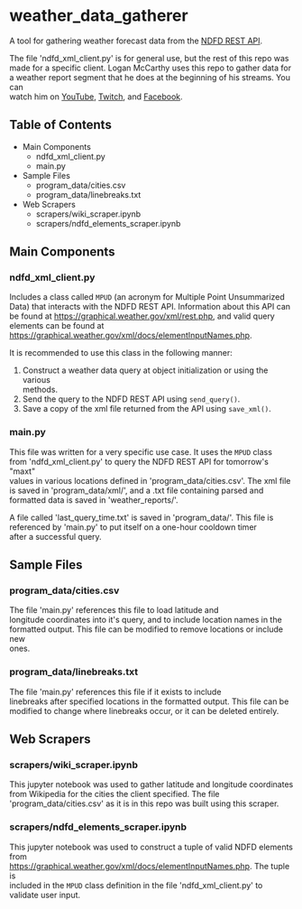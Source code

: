 # weather_data_gatherer

A tool for gathering weather forecast data from the [NDFD REST API](https://graphical.weather.gov/xml/rest.php).

The file 'ndfd_xml_client.py' is for general use, but the rest of this repo was  
made for a specific client. Logan McCarthy uses this repo to gather data for  
a weather report segment that he does at the beginning of his streams. You can  
watch him on [YouTube](https://www.youtube.com/user/Paradoxwidget), [Twitch](https://www.twitch.tv/longhairlogan), and [Facebook](https://www.facebook.com/LoganMcCarthySadLogos).

## Table of Contents

- Main Components
    - ndfd_xml_client.py
    - main<span>.</span>py
- Sample Files
    - program_data/cities.csv
    - program_data/linebreaks.txt
- Web Scrapers
    - scrapers/wiki_scraper.ipynb
    - scrapers/ndfd_elements_scraper.ipynb

## Main Components

### ndfd_xml_client.py

Includes a class called `MPUD` (an acronym for Multiple Point Unsummarized  
Data) that interacts with the NDFD REST API. Information about this API can  
be found at <https://graphical.weather.gov/xml/rest.php>, and valid query  
elements can be found at  
<https://graphical.weather.gov/xml/docs/elementInputNames.php>.

It is recommended to use this class in the following manner:

1. Construct a weather data query at object initialization or using the various  
methods.
2. Send the query to the NDFD REST API using `send_query()`.
3. Save a copy of the xml file returned from the API using `save_xml()`.

### main<span>.</span>py

This file was written for a very specific use case. It uses the `MPUD` class  
from 'ndfd_xml_client.py' to query the NDFD REST API for tomorrow's "maxt"  
values in various locations defined in 'program_data/cities.csv'. The xml file  
is saved in 'program_data/xml/', and a .txt file containing parsed and  
formatted data is saved in 'weather_reports/'.

A file called 'last_query_time.txt' is saved in 'program_data/'. This file is  
referenced by 'main<span>.</span>py' to put itself on a one-hour cooldown timer  
after a successful query.

## Sample Files

### program_data/cities.csv

The file 'main<span>.</span>py' references this file to load latitude and  
longitude coordinates into it's query, and to include location names in the  
formatted output. This file can be modified to remove locations or include new  
ones.

### program_data/linebreaks.txt

The file 'main<span>.</span>py' references this file if it exists to include  
linebreaks after specified locations in the formatted output. This file can be  
modified to change where linebreaks occur, or it can be deleted entirely.

## Web Scrapers

### scrapers/wiki_scraper.ipynb

This jupyter notebook was used to gather latitude and longitude coordinates  
from Wikipedia for the cities the client specified. The file  
'program_data/cities.csv' as it is in this repo was built using this scraper.

### scrapers/ndfd_elements_scraper.ipynb

This jupyter notebook was used to construct a tuple of valid NDFD elements from  
<https://graphical.weather.gov/xml/docs/elementInputNames.php>. The tuple is  
included in the `MPUD` class definition in the file 'ndfd_xml_client.py' to  
validate user input.
